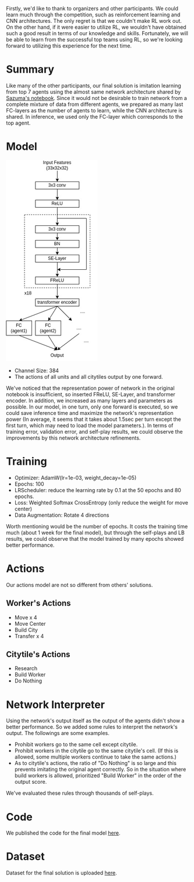 Firstly, we'd like to thank to organizers and other participants. We could learn much through the competition, 
such as reinforcement learning and CNN architectures. The only regret is that we couldn't make RL work out.
On the other hand, if it were easier to utilize RL, we wouldn't have obtained such a good 
result in terms of our knowledge and skills. Fortunately, we will be able to learn from the successful top teams using RL, 
so we're looking forward to utilizing this experience for the next time.

# Summary
Like many of the other participants, our final solution is imitation learning from top 7 agents using the almost same network architecture shared by [Sazuma's notebook](https://www.kaggle.com/shoheiazuma/lux-ai-with-imitation-learning).
Since it would not be desirable to train network from a complete mixture of data from different agents, we prepared as many last FC-layers as the number of agents to learn, while the CNN architecture is shared.
In inference, we used only the FC-layer which corresponds to the top agent.

# Model
[](![model_picture](https://drive.google.com/uc?export=view&id=1jV89OLQeqgJDv_zF0Pyu0CzYEw6BNbFB))
![model_picture](img/model_architecure.jpg)

- Channel Size: 384
- The actions of all units and all citytiles output by one forward.

We've noticed that the representation power of network in the original notebook is insufficient, so inserted FReLU, SE-Layer, and transformer encoder. 
In addition, we increased as many layers and parameters as possible. In our model, in one turn, only one forward is executed, so we could save inference time and 
maximize the network's representation power (In average, it seems that it takes about 1.5sec per turn except the first turn, which may need to load the model parameters.).
In terms of training error, validation error, and self-play results, we could observe the improvements by this network architecture refinements.
  
# Training
- Optimizer: AdamW(lr=1e-03, weight_decay=1e-05)
- Epochs: 100
- LRScheduler: reduce the learning rate by 0.1 at the 50 epochs and 80 epochs.
- Loss: Weighted Softmax CrossEntropy (only reduce the weight for move center)
- Data Augmentation: Rotate 4 directions

Worth mentioning would be the number of epochs. It costs the training time much (about 1 week for the final model), 
but through the self-plays and LB results, we could observe that the model trained by many epochs showed better performance.

# Actions
Our actions model are not so different from others' solutions.
## Worker's Actions
- Move x 4
- Move Center
- Build City  
- Transfer x 4

## Citytile's Actions
- Research
- Build Worker
- Do Nothing

# Network Interpreter
Using the network's output itself as the output of the agents didn't show a better performance. So we added some rules to interpret the network's output. The followings are some examples.
- Prohibit workers go to the same cell except citytile.
- Prohibit workers in the citytile go to the same citytile's cell. (If this is allowed, some multiple workers continue to take the same actions.)
- As to citytile's actions, the ratio of "Do Nothing" is so large and this prevents imitating the original agent correctly. 
  So in the situation where build workers is allowed, prioritized "Build Worker" in the order of the output score.
  
We've evaluated these rules through thousands of self-plays.

# Code
We published the code for the final model [here](https://github.com/takuwwwo/LuxAI).

# Dataset
Dataset for the final solution is uploaded [here](https://www.kaggle.com/bomac1/luxai-replay-dataset).

